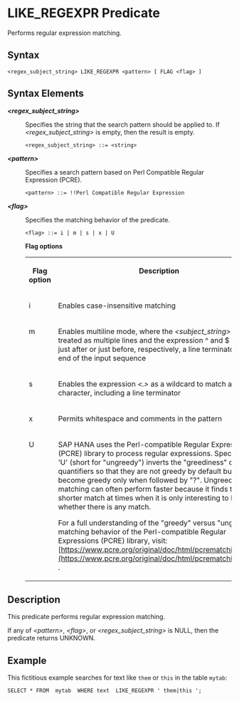<!-- loiob40d483dd34d47aa9cc89b4d8a6e617e -->

# LIKE\_REGEXPR Predicate

Performs regular expression matching.



## Syntax

```
<regex_subject_string> LIKE_REGEXPR <pattern> [ FLAG <flag> ]
```



## Syntax Elements


<dl>
<dt><b>

*<regex\_subject\_string\>*

</b></dt>
<dd>

Specifies the string that the search pattern should be applied to. If *<regex\_subject\_string\>* is empty, then the result is empty.

```
<regex_subject_string> ::= <string>
```



</dd><dt><b>

*<pattern\>*

</b></dt>
<dd>

Specifies a search pattern based on Perl Compatible Regular Expression \(PCRE\).

```
<pattern> ::= !!Perl Compatible Regular Expression
```



</dd><dt><b>

*<flag\>*

</b></dt>
<dd>

Specifies the matching behavior of the predicate.

```
<flag> ::= i | m | s | x | U
```

**Flag options**


<table>
<tr>
<th valign="top">

Flag option

</th>
<th valign="top">

Description

</th>
</tr>
<tr>
<td valign="top">

i

</td>
<td valign="top">

Enables case-insensitive matching

</td>
</tr>
<tr>
<td valign="top">

m

</td>
<td valign="top">

Enables multiline mode, where the *<subject\_string\>* will be treated as multiple lines and the expression ^ and $ match just after or just before, respectively, a line terminator or the end of the input sequence

</td>
</tr>
<tr>
<td valign="top">

s

</td>
<td valign="top">

Enables the expression *<.\>* as a wildcard to match any character, including a line terminator

</td>
</tr>
<tr>
<td valign="top">

x

</td>
<td valign="top">

Permits whitespace and comments in the pattern

</td>
</tr>
<tr>
<td valign="top">

U

</td>
<td valign="top">

SAP HANA uses the Perl-compatible Regular Expressions \(PCRE\) library to process regular expressions. Specifying 'U' \(short for "ungreedy"\) inverts the "greediness" of quantifiers so that they are not greedy by default but become greedy only when followed by "?". Ungreedy matching can often perform faster because it finds the shorter match at times when it is only interesting to know whether there is any match.

For a full understanding of the "greedy" versus "ungreedy" matching behavior of the Perl-compatible Regular Expressions \(PCRE\) library, visit:[https://www.pcre.org/original/doc/html/pcrematching.html](https://www.pcre.org/original/doc/html/pcrematching.html) .

</td>
</tr>
</table>



</dd>
</dl>



## Description

This predicate performs regular expression matching.

If any of *<pattern\>*, *<flag\>*, or *<regex\_subject\_string\>* is NULL, then the predicate returns UNKNOWN.



## Example

This fictitious example searches for text like `them` or `this` in the table `mytab`:

```
SELECT * FROM  mytab  WHERE text  LIKE_REGEXPR ' them|this ';
```

